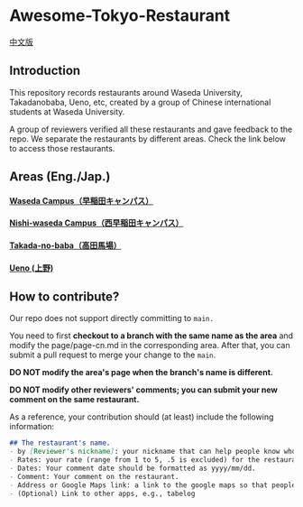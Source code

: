 # Awesome-Tokyo-Restaurant

[中文版](README-CN.md)

## Introduction

This repository records restaurants around Waseda University, Takadanobaba, Ueno, etc, created by a group of Chinese international students at Waseda University.

A group of reviewers verified all these restaurants and gave feedback to the repo.
We separate the restaurants by different areas.
Check the link below to access those restaurants.

## Areas (Eng./Jap.)

#### [Waseda Campus（早稲田キャンパス）](Waseda/page.md)
#### [Nishi-waseda Campus（西早稲田キャンパス）](Nishi-waseda/page.md)
#### [Takada-no-baba（高田馬場）](Takadanobaba/page.md)
#### [Ueno (上野)](Ueno/page.md)

## How to contribute?

Our repo does not support directly committing to `main.` 

You need to first **checkout to a branch with the same name as the area** and modify the page/page-cn.md in the corresponding area. After that, you can submit a pull request to merge your change to the `main`.

**DO NOT modify the area's page when the branch's name is different.**

**DO NOT modify other reviewers' comments; you can submit your new comment on the same restaurant.**

As a reference, your contribution should (at least) include the following information:

```md
## The restaurant's name.
- by [Reviewer's nickname]: your nickname that can help people know who you are (a github username is recommended).
- Rates: your rate (range from 1 to 5, .5 is excluded) for the restaurant.
- Dates: Your comment date should be formatted as yyyy/mm/dd.
- Comment: Your comment on the restaurant.
- Address or Google Maps link: a link to the google maps so that people can understand where the restaurant is. If there is no link for the restaurant, please fill in the specific address.
- (Optional) Link to other apps, e.g., tabelog
```
